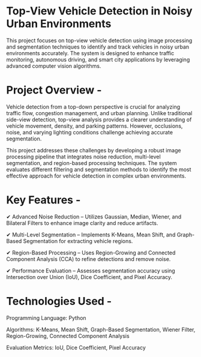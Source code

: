 # Top-View Vehicle Detection in Noisy Urban Environments 
This project focuses on top-view vehicle detection using image processing and segmentation techniques to identify and track vehicles in noisy urban environments accurately. The system is designed to enhance traffic monitoring, autonomous driving, and smart city applications by leveraging advanced computer vision algorithms.

# Project Overview -
Vehicle detection from a top-down perspective is crucial for analyzing traffic flow, congestion management, and urban planning. Unlike traditional side-view detection, top-view analysis provides a clearer understanding of vehicle movement, density, and parking patterns. However, occlusions, noise, and varying lighting conditions challenge achieving accurate segmentation.

This project addresses these challenges by developing a robust image processing pipeline that integrates noise reduction, multi-level segmentation, and region-based processing techniques. The system evaluates different filtering and segmentation methods to identify the most effective approach for vehicle detection in complex urban environments.

# Key Features -
✔ Advanced Noise Reduction – Utilizes Gaussian, Median, Wiener, and Bilateral Filters to enhance image clarity and reduce artifacts.

✔ Multi-Level Segmentation – Implements K-Means, Mean Shift, and Graph-Based Segmentation for extracting vehicle regions.

✔ Region-Based Processing – Uses Region-Growing and Connected Component Analysis (CCA) to refine detections and remove noise.

✔ Performance Evaluation – Assesses segmentation accuracy using Intersection over Union (IoU), Dice Coefficient, and Pixel Accuracy.

# Technologies Used -
Programming Language: Python

Algorithms: K-Means, Mean Shift, Graph-Based Segmentation, Wiener Filter, Region-Growing, Connected Component Analysis

Evaluation Metrics: IoU, Dice Coefficient, Pixel Accuracy
